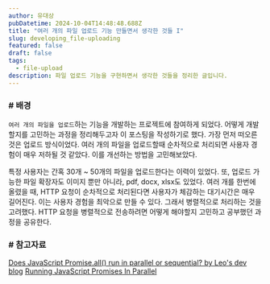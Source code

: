 ```yaml
---
author: 유대상
pubDatetime: 2024-10-04T14:48:48.688Z
title: "여러 개의 파일 업로드 기능 만들면서 생각한 것들 I"
slug: developing_file-uploading
featured: false
draft: false
tags:
  - file-upload
description: 파일 업로드 기능을 구현하면서 생각한 것들을 정리한 글입니다.
---
```


### # 배경

`여러 개의 파일을 업로드`하는 기능을 개발하는 프로젝트에 참여하게 되었다. 어떻게 개발할지를 고민하는 과정을 정리해두고자 이 포스팅을 작성하기로 했다. 가장 먼저 떠오른 것은 업로드 방식이었다. 여러 개의 파일을 업로드할때 순차적으로 처리되면 사용자 경험이 매우 저하될 것 같았다. 이를 개선하는 방법을 고민해보았다.

특정 사용자는 간혹 30개 ~ 50개의 파일을 업로드한다는 이력이 있었다. 또, 업로드 가능한 파일 확장자도 이미지 뿐만 아니라, pdf, docx, xlsx도 있었다. 여러 개를 한번에 올렸을 때, HTTP 요청이 순차적으로 처리된다면 사용자가 체감하는 대기시간은 매우 길어진다. 이는 사용자 경험을 최악으로 만들 수 있다. 그래서 병렬적으로 처리하는 것을 고려했다. HTTP 요청을 병렬적으로 전송하려면 어떻게 해야할지 고민하고 공부했던 과정을 공유한다.

###

###

### # 참고자료

[Does JavaScript Promise.all() run in parallel or sequential? by Leo's dev blog](https://www.leohuynh.dev/blog/does-promise-all-run-in-parallel-or-sequential)
[Running JavaScript Promises In Parallel](https://blog.openreplay.com/promises-in-parallel/)
